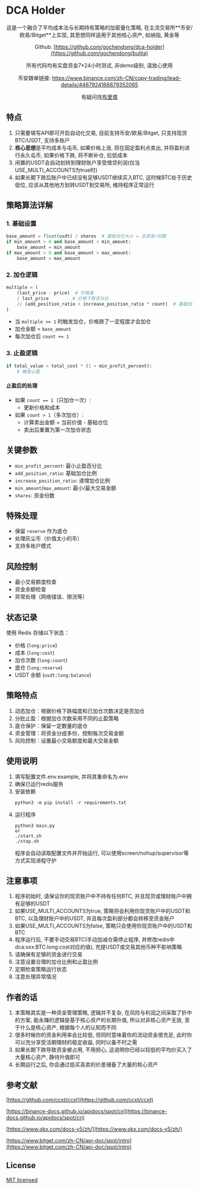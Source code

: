 # DCA Holder

<div align="center">
这是一个融合了平均成本法与长期持有策略的加密量化策略, 在主流交易所**币安/欧易/Bitget**上实现, 其思想同样适用于其他核心资产, 如纳指, 黄金等

Github: [https://github.com/gochendong/dca-holder](https://github.com/gochendong/bulita)

所有代码均有实盘资金7*24小时测试, 非demo级别, 请放心使用

币安跟单链接: https://www.binance.com/zh-CN/copy-trading/lead-details/4467924166879352065

有疑问找[布里塔](https://chat.bulita.net)
</div>

## 特点

1. 只需要填写API即可开启自动化交易, 目前支持币安/欧易/Bitget, 只支持现货BTC/USDT, 支持多账户
2. **核心思想**是平均成本与屯币, 如果价格上涨, 将在固定盈利点卖出, 并将盈利进行永久屯币, 如果价格下跌, 将不断补仓, 拉低成本
3. 闲置的USDT会自动划转到理财账户享受借贷利润(仅当USE_MULTI_ACCOUNTS为true时)
4. 如果长期下跌后账户中已经没有足够USDT继续买入BTC, 这时候BTC处于历史低位, 应该从其他地方划转USDT到交易所, 维持程序正常运行

## 策略算法详解

### 1. 基础设置
```python
base_amount = float(usdt) / shares  # 基础仓位大小 = 总资金/份数
if min_amount > 0 and base_amount < min_amount:
    base_amount = min_amount
if max_amount > 0 and base_amount > max_amount:
    base_amount = max_amount
```

### 2. 加仓逻辑
```python
multiple = (
    (last_price - price)  # 价格差
    / last_price         # 价格下跌百分比
    // (add_position_ratio + increase_position_ratio * count)  # 基础加仓比例 + 递增加仓比例
)
```
- 当 `multiple >= 1` 时触发加仓，价格跌了一定程度才会加仓
- 加仓金额 = `base_amount`
- 每次加仓后 `count += 1`

### 3. 止盈逻辑
```python
if total_value > total_cost * (1 + min_profit_percent):
    # 触发止盈
```

#### 止盈后的处理
- 如果 `count == 1`（只加仓一次）:
  - 更新价格和成本
- 如果 `count > 1`（多次加仓）:
  - 计算卖出金额 = 当前价值 - 基础仓位
  - 卖出后重置为第一次加仓状态

## 关键参数
- `min_profit_percent`: 最小止盈百分比
- `add_position_ratio`: 基础加仓比例
- `increase_position_ratio`: 递增加仓比例
- `min_amount`/`max_amount`: 最小/最大交易金额
- `shares`: 资金份数

## 特殊处理
- 保留 `reserve` 作为底仓
- 处理灰尘币（价值太小的币）
- 支持多账户模式

## 风险控制
- 最小交易额度检查
- 资金余额检查
- 异常处理（网络错误、限流等）

## 状态记录
使用 Redis 存储以下状态：
- 价格 (`long:price`)
- 成本 (`long:cost`)
- 加仓次数 (`long:count`)
- 底仓 (`long:reserve`)
- USDT 余额 (`usdt:long:balance`)

## 策略特点
1. 动态加仓：根据价格下跌幅度和已加仓次数决定是否加仓
2. 分批止盈：根据加仓次数采用不同的止盈策略
3. 底仓保护：保留一定数量的底仓
4. 资金管理：将资金分成多份，控制每次交易金额
5. 风险控制：设置最小交易额度和最大交易金额

## 使用说明

1. 填写配置文件.env.example, 并将其重命名为.env
2. 确保已运行redis服务
3. 安装依赖 
    ```
    python3 -m pip install -r requirements.txt 
    ```
4. 运行程序
    ```
    python3 main.py
    or
    ./start.sh
    ./stop.sh
    ```
    程序会自动读取配置文件并开始运行, 可以使用screen/nohup/supervisor等方式实现进程守护

## 注意事项
1. 程序初始时, 请保证你的现货账户中不持有任何BTC, 并且现货或理财账户中拥有足够的USDT
2. 如果USE_MULTI_ACCOUNTS为true, 策略将会利用你现货账户中的USDT和BTC, 以及理财账户中的USDT, 并且每次盈利部分都会转移至资金账户
3. 如果USE_MULTI_ACCOUNTS为false, 策略只会使用你现货账户中的USDT和BTC
4. 程序运行后, 不要手动交易BTC(手动加减仓需停止程序, 并修改redis中dca:xxx:BTC:long:cost对应的值), 充提USDT或交易其他币种不影响策略
5. 请确保有足够的资金进行交易
6. 注意设置合理的加仓比例和止盈比例
7. 定期检查策略运行状态
8. 注意处理异常情况

## 作者的话
1. 本策略其实是一种资金管理策略, 逻辑并不复杂, 在风险与利润之间采取了折中的方案, 能永赚的逻辑是基于核心资产的长期升值, 所以对非核心资产无效, 至于什么是核心资产, 根据每个人的认知而不同
2. 很多时候你的资金利用率会比较低, 但同时意味着你的流动资金很充足, 此时你可以充分享受活期理财的稳定收益, 同时以备不时之需
3. 如果长期下跌导致资金被占用, 不用担心, 这说明你已经以较低的平均价买入了大量核心资产, 静待升值即可
4. 长期运行之后, 你会通过低买高卖的价差储备了大量的核心资产

## 参考文献

[https://github.com/ccxt/ccxt](https://github.com/ccxt/ccxt)

[https://binance-docs.github.io/apidocs/spot/cn](https://binance-docs.github.io/apidocs/spot/cn)

[https://www.okx.com/docs-v5/zh/](https://www.okx.com/docs-v5/zh/)

[https://www.bitget.com/zh-CN/api-doc/spot/intro](https://www.bitget.com/zh-CN/api-doc/spot/intro)

## License

[MIT licensed](./LICENSE)

